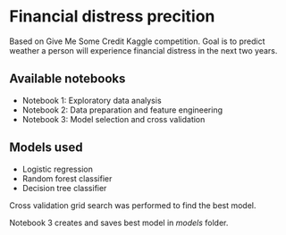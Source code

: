 # Financial distress precition
Based on Give Me Some Credit Kaggle competition. Goal is to predict weather a person will experience financial distress in the next two years.

## Available notebooks
* Notebook 1: Exploratory data analysis
* Notebook 2: Data preparation and feature engineering
* Notebook 3: Model selection and cross validation

## Models used
* Logistic regression
* Random forest classifier
* Decision tree classifier

Cross validation grid search was performed to find the best model.

Notebook 3 creates and saves best model in _models_ folder.
